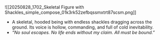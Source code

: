 ![[20250828_1702_Skeletal Figure with Shackles_simple_compose_01k3rk52zefbqssmxtrt87scsm.png]]
 - A skeletal, hooded being with endless shackles dragging across the ground. Its voice is hollow, commanding, and full of cold inevitability.
- _“No soul escapes. No life ends without my claim. All must be bound.”_


